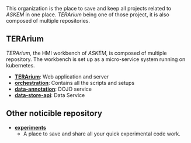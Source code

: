 This organization is the place to save and keep all projects related to _ASKEM_
in one place. _TERArium_ being one of those project, it is also composed of
multiple repositories.

## TERArium

_TERArium_, the HMI workbench of _ASKEM_, is composed of multiple repository.
The workbench is set up as a micro-service system running on kubernetes.

* [__TERArium__](https://github.com/DARPA-ASKEM/TERArium): Web application and server
* [__orchestration__](https://github.com/DARPA-ASKEM/orchestration): Contains all the scripts and setups
* [__data-annotation__](https://github.com/DARPA-ASKEM/data-annotation): DOJO service
* [__data-store-api__](https://github.com/DARPA-ASKEM/data-store-api): Data Service

## Other noticible repository

* [__experiments__](https://github.com/DARPA-ASKEM/experiments)
  * A place to save and share all your quick experimental code work.
